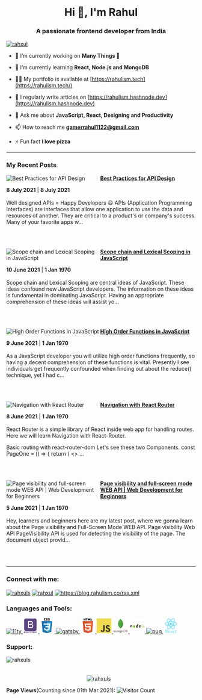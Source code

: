<h1 align="center">Hi 👋, I'm Rahul</h1>
<h3 align="center">A passionate frontend developer from India</h3>

<p align="left"> <a href="https://twitter.com/rahxul" target="blank"><img src="https://img.shields.io/twitter/follow/rahxul?logo=twitter&style=for-the-badge" alt="rahxul" /></a> </p>

- 🔭 I’m currently working on **Many Things 🥺**

- 🌱 I’m currently learning **React, Node.js and MongoDB**

- 👨‍💻 My portfolio is available at [https://rahulism.tech](https://rahulism.tech/)

- 📝 I regularly write articles on [https://rahulism.hashnode.dev](https://rahulism.hashnode.dev)

- 💬 Ask me about **JavaScript, React, Designing and Productivity**

- 📫 How to reach me **gamerrahul1122@gmail.com**

- ⚡ Fun fact **I love pizza**

<hr>

### My Recent Posts

<!-- HASHNODE_BLOG:START -->
<p align="left">
<a href="https://rahulism.hashnode.dev/best-practices-for-api-design" title="Best Practices for API Design"><img src="https://cdn.hashnode.com/res/hashnode/image/upload/v1625716094806/OOvb7uWWb.png" alt="Best Practices for API Design" width="250px" align="left" /></a>
<a href="https://rahulism.hashnode.dev/best-practices-for-api-design" title="Best Practices for API Design"><strong>Best Practices for API Design</strong></a>
<div><strong>8 July 2021</strong> | <strong>8 July 2021</strong></div>
<br/> Well designed APIs = Happy Developers 😃
APIs (Application Programming Interfaces) are interfaces that allow one application to use the data and resources of another. They are critical to a product's or company's success.
Many of your favorite apps w... </p> <br/> <br/>
<p align="left">
<a href="https://rahulism.hashnode.dev/scope-chain-and-lexical-scoping-in-javascript" title="Scope chain and Lexical Scoping in JavaScript"><img src="https://cdn.hashnode.com/res/hashnode/image/upload/v1623307732689/QNg8XO4ic.png" alt="Scope chain and Lexical Scoping in JavaScript" width="250px" align="left" /></a>
<a href="https://rahulism.hashnode.dev/scope-chain-and-lexical-scoping-in-javascript" title="Scope chain and Lexical Scoping in JavaScript"><strong>Scope chain and Lexical Scoping in JavaScript</strong></a>
<div><strong>10 June 2021</strong> | <strong>1 Jan 1970</strong></div>
<br/> Scope chain and Lexical Scoping are central ideas of JavaScript. These ideas confound new JavaScript developers. The information on these ideas is fundamental in dominating JavaScript. Having an appropriate comprehension of these ideas will assist yo... </p> <br/> <br/>
<p align="left">
<a href="https://rahulism.hashnode.dev/high-order-functions-in-javascript" title="High Order Functions in JavaScript"><img src="https://cdn.hashnode.com/res/hashnode/image/upload/v1623206062798/w2nKzJ2IM.png" alt="High Order Functions in JavaScript" width="250px" align="left" /></a>
<a href="https://rahulism.hashnode.dev/high-order-functions-in-javascript" title="High Order Functions in JavaScript"><strong>High Order Functions in JavaScript</strong></a>
<div><strong>9 June 2021</strong> | <strong>1 Jan 1970</strong></div>
<br/> As a JavaScript developer you will utilize high order functions frequently, so having a decent comprehension of these functions is vital. Presently I see individuals get frequently confounded when finding out about the reduce() technique, yet I had c... </p> <br/> <br/>
<p align="left">
<a href="https://rahulism.hashnode.dev/navigation-with-react-router-1" title="Navigation with React Router"><img src="https://cdn.hashnode.com/res/hashnode/image/upload/v1623120018574/vnl-Mrx06.png" alt="Navigation with React Router" width="250px" align="left" /></a>
<a href="https://rahulism.hashnode.dev/navigation-with-react-router-1" title="Navigation with React Router"><strong>Navigation with React Router</strong></a>
<div><strong>8 June 2021</strong> | <strong>1 Jan 1970</strong></div>
<br/> React Router is a simple library of React inside web app for handling routes. Here we will learn Navigation with React-Router. 

Basic routing with react-router-dom
Let's see these two Components. 
const PageOne = () => {
    return (
        <>
    ... </p> <br/> <br/>
<p align="left">
<a href="https://rahulism.hashnode.dev/page-visibility-and-full-screen-mode-web-api-or-web-development-for-beginners" title="Page visibility and full-screen mode WEB API  | Web Development for Beginners"><img src="https://cdn.hashnode.com/res/hashnode/image/upload/v1622862318486/_CGBQkVX5.jpeg" alt="Page visibility and full-screen mode WEB API  | Web Development for Beginners" width="250px" align="left" /></a>
<a href="https://rahulism.hashnode.dev/page-visibility-and-full-screen-mode-web-api-or-web-development-for-beginners" title="Page visibility and full-screen mode WEB API  | Web Development for Beginners"><strong>Page visibility and full-screen mode WEB API  | Web Development for Beginners</strong></a>
<div><strong>5 June 2021</strong> | <strong>1 Jan 1970</strong></div>
<br/> Hey, learners and beginners here are my latest post, where we gonna learn about the Page visibility and Full-Screen Mode WEB API. 
Page visibility Web API
PageVisibility API is used for detecting the visibility of the page. The document object provid... </p> <br/> <br/>
<!-- HASHNODE_BLOG:END -->


<hr>

<h3 align="left">Connect with me:</h3>
<p align="left">
<a href="https://dev.to/rahxuls" target="blank"><img align="center" src="https://cdn.jsdelivr.net/npm/simple-icons@3.0.1/icons/dev-dot-to.svg" alt="rahxuls" height="30" width="40" /></a>
<a href="https://twitter.com/rahxul" target="blank"><img align="center" src="https://cdn.jsdelivr.net/npm/simple-icons@3.0.1/icons/twitter.svg" alt="rahxul" height="30" width="40" /></a>
<a href="/https://blog.rahulism.co/rss.xml" target="blank"><img align="center" src="https://cdn.jsdelivr.net/npm/simple-icons@3.0.1/icons/rss.svg" alt="https://blog.rahulism.co/rss.xml" height="30" width="40" /></a>
</p>

<h3 align="left">Languages and Tools:</h3>
<p align="left"> <a href="https://www.11ty.dev/" target="_blank"> <img src="https://gist.githubusercontent.com/vivek32ta/c7f7bf583c1fb1c58d89301ea40f37fd/raw/f4c85cce5790758286b8f155ef9a177710b995df/11ty.svg" alt="11ty" width="40" height="40"/> </a> <a href="https://getbootstrap.com" target="_blank"> <img src="https://raw.githubusercontent.com/devicons/devicon/master/icons/bootstrap/bootstrap-plain-wordmark.svg" alt="bootstrap" width="40" height="40"/> </a> <a href="https://www.w3schools.com/css/" target="_blank"> <img src="https://raw.githubusercontent.com/devicons/devicon/master/icons/css3/css3-original-wordmark.svg" alt="css3" width="40" height="40"/> </a> <a href="https://www.gatsbyjs.com/" target="_blank"> <img src="https://www.vectorlogo.zone/logos/gatsbyjs/gatsbyjs-icon.svg" alt="gatsby" width="40" height="40"/> </a> <a href="https://www.w3.org/html/" target="_blank"> <img src="https://raw.githubusercontent.com/devicons/devicon/master/icons/html5/html5-original-wordmark.svg" alt="html5" width="40" height="40"/> </a> <a href="https://developer.mozilla.org/en-US/docs/Web/JavaScript" target="_blank"> <img src="https://raw.githubusercontent.com/devicons/devicon/master/icons/javascript/javascript-original.svg" alt="javascript" width="40" height="40"/> </a> <a href="https://www.mongodb.com/" target="_blank"> <img src="https://raw.githubusercontent.com/devicons/devicon/master/icons/mongodb/mongodb-original-wordmark.svg" alt="mongodb" width="40" height="40"/> </a> <a href="https://nodejs.org" target="_blank"> <img src="https://raw.githubusercontent.com/devicons/devicon/master/icons/nodejs/nodejs-original-wordmark.svg" alt="nodejs" width="40" height="40"/> </a> <a href="https://pugjs.org" target="_blank"> <img src="https://cdn.worldvectorlogo.com/logos/pug.svg" alt="pug" width="40" height="40"/> </a> <a href="https://reactjs.org/" target="_blank"> <img src="https://raw.githubusercontent.com/devicons/devicon/master/icons/react/react-original-wordmark.svg" alt="react" width="40" height="40"/> </a> </p>

<h3 align="left">Support:</h3>
<p><a href="https://www.buymeacoffee.com/rahxuls"> <img align="left" src="https://cdn.buymeacoffee.com/buttons/v2/default-yellow.png" height="50" width="210" alt="rahxuls" /></a></p><br><br>

<p>&nbsp;<img align="center" src="https://github-readme-stats.vercel.app/api?username=rahxuls&show_icons=true&locale=en" alt="rahxuls" /></p>

**Page Views**(Counting since 01th Mar 2021): ![Visitor Count](https://profile-counter.glitch.me/rahxuls/count.svg)
